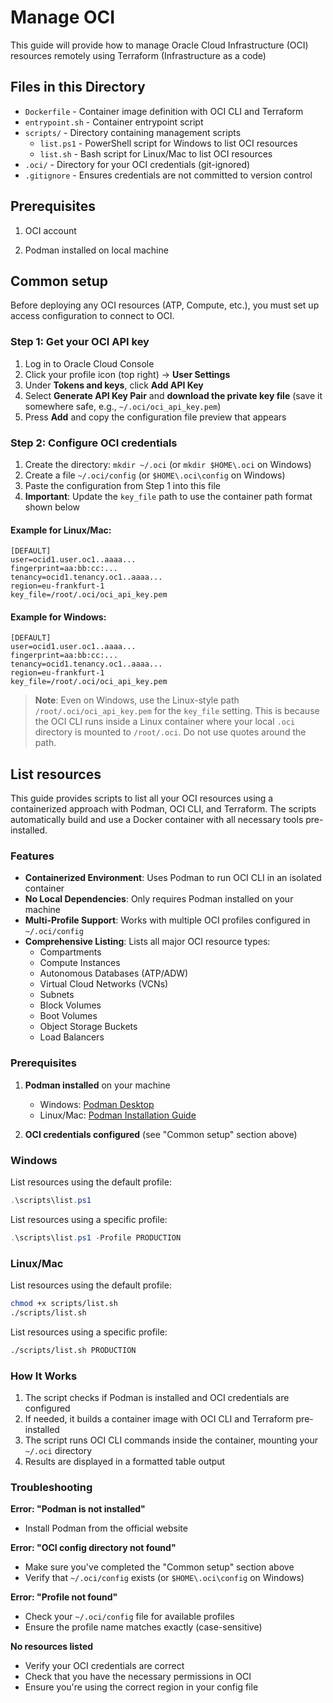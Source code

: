 # Manage OCI

This guide will provide how to manage Oracle Cloud Infrastructure (OCI) resources remotely using Terraform (Infrastructure as a code) 

## Files in this Directory

- `Dockerfile` - Container image definition with OCI CLI and Terraform
- `entrypoint.sh` - Container entrypoint script
- `scripts/` - Directory containing management scripts
  - `list.ps1` - PowerShell script for Windows to list OCI resources
  - `list.sh` - Bash script for Linux/Mac to list OCI resources
- `.oci/` - Directory for your OCI credentials (git-ignored)
- `.gitignore` - Ensures credentials are not committed to version control

## Prerequisites

1. OCI account

2. Podman installed on local machine

## Common setup

Before deploying any OCI resources (ATP, Compute, etc.), you must set up access configuration to connect to OCI.

### Step 1: Get your OCI API key

1. Log in to Oracle Cloud Console
2. Click your profile icon (top right) → **User Settings**
3. Under **Tokens and keys**, click **Add API Key**
4. Select **Generate API Key Pair** and **download the private key file** (save it somewhere safe, e.g., `~/.oci/oci_api_key.pem`)
5. Press **Add** and copy the configuration file preview that appears

### Step 2: Configure OCI credentials

1. Create the directory: `mkdir ~/.oci` (or `mkdir $HOME\.oci` on Windows)
2. Create a file `~/.oci/config` (or `$HOME\.oci\config` on Windows)
3. Paste the configuration from Step 1 into this file
4. **Important**: Update the `key_file` path to use the container path format shown below

#### Example for Linux/Mac:
```
[DEFAULT]
user=ocid1.user.oc1..aaaa...
fingerprint=aa:bb:cc:...
tenancy=ocid1.tenancy.oc1..aaaa...
region=eu-frankfurt-1
key_file=/root/.oci/oci_api_key.pem
```

#### Example for Windows:
```
[DEFAULT]
user=ocid1.user.oc1..aaaa...
fingerprint=aa:bb:cc:...
tenancy=ocid1.tenancy.oc1..aaaa...
region=eu-frankfurt-1
key_file=/root/.oci/oci_api_key.pem
```

> **Note**: Even on Windows, use the Linux-style path `/root/.oci/oci_api_key.pem` for the `key_file` setting. This is because the OCI CLI runs inside a Linux container where your local `.oci` directory is mounted to `/root/.oci`. Do not use quotes around the path.

## List resources

This guide provides scripts to list all your OCI resources using a containerized approach with Podman, OCI CLI, and Terraform. The scripts automatically build and use a Docker container with all necessary tools pre-installed.

### Features

- **Containerized Environment**: Uses Podman to run OCI CLI in an isolated container
- **No Local Dependencies**: Only requires Podman installed on your machine
- **Multi-Profile Support**: Works with multiple OCI profiles configured in `~/.oci/config`
- **Comprehensive Listing**: Lists all major OCI resource types:
  - Compartments
  - Compute Instances
  - Autonomous Databases (ATP/ADW)
  - Virtual Cloud Networks (VCNs)
  - Subnets
  - Block Volumes
  - Boot Volumes
  - Object Storage Buckets
  - Load Balancers

### Prerequisites

1. **Podman installed** on your machine
   - Windows: [Podman Desktop](https://podman-desktop.io/)
   - Linux/Mac: [Podman Installation Guide](https://podman.io/getting-started/installation)

2. **OCI credentials configured** (see "Common setup" section above)

### Windows

List resources using the default profile:
```powershell
.\scripts\list.ps1
```

List resources using a specific profile:
```powershell
.\scripts\list.ps1 -Profile PRODUCTION
```

### Linux/Mac

List resources using the default profile:
```bash
chmod +x scripts/list.sh
./scripts/list.sh
```

List resources using a specific profile:
```bash
./scripts/list.sh PRODUCTION
```

### How It Works

1. The script checks if Podman is installed and OCI credentials are configured
2. If needed, it builds a container image with OCI CLI and Terraform pre-installed
3. The script runs OCI CLI commands inside the container, mounting your `~/.oci` directory
4. Results are displayed in a formatted table output

### Troubleshooting

**Error: "Podman is not installed"**
- Install Podman from the official website

**Error: "OCI config directory not found"**
- Make sure you've completed the "Common setup" section above
- Verify that `~/.oci/config` exists (or `$HOME\.oci\config` on Windows)

**Error: "Profile not found"**
- Check your `~/.oci/config` file for available profiles
- Ensure the profile name matches exactly (case-sensitive)

**No resources listed**
- Verify your OCI credentials are correct
- Check that you have the necessary permissions in OCI
- Ensure you're using the correct region in your config file
